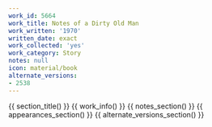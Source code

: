 ```yaml
---
work_id: 5664
work_title: Notes of a Dirty Old Man
work_written: '1970'
written_date: exact
work_collected: 'yes'
work_category: Story
notes: null
icon: material/book
alternate_versions:
- 2538
---
```


{{ section_title() }}
{{ work_info() }}
{{ notes_section() }}
{{ appearances_section() }}
{{ alternate_versions_section() }}